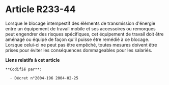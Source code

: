# Article R233-44

Lorsque le blocage intempestif des éléments de transmission d'énergie entre un équipement de travail mobile et ses
accessoires ou remorques peut engendrer des risques spécifiques, cet équipement de travail doit être aménagé ou équipé de
façon qu'il puisse être remédié à ce blocage. Lorsque celui-ci ne peut pas être empêché, toutes mesures doivent être prises
pour éviter les conséquences dommageables pour les salariés.

**Liens relatifs à cet article**

	**Codifié par**:

	  - Décret n°2004-196 2004-02-25
